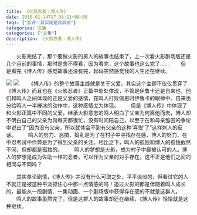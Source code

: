 ```yaml
---
title: 《火影忍者：博人传》
date: 2016-01-14T17:36:11+08:00
tags: ["影评：其实就是观后感"]
categories: 文集
categories: ["文集"]
description: 《火影忍者：博人传》
---
```

　　火影完结了，那个要做火影的男人的故事也结束了，上一次看火影剧场版还是几个月前的事情，那时是舍不得看，因为看完，这个故事也这么完了……
　　但是看完《博人传》感觉故事还没有完，起码突然感觉我的人生还在继续。
<!--more-->
![](http://ww3.sinaimg.cn/mw1024/8725b930gw1f0wuf5uuc0j20zk0zktec.jpg)
![](http://ww3.sinaimg.cn/mw1024/8725b930gw1f0wuf3xjgzj20zk0zkn28.jpg)
　　《博人传》的整个故事主线就是关于父爱。其实这个主题不仅仅贯穿了《博人传》而且也在《火影忍者》正篇中处处体现，不管是伊鲁卡还是自来也，他们和鸣人之间体现的正是父爱的感情，在鸣人打败佩恩时伊鲁卡的眼神中、自来也分给鸣人一半棒冰的动作中，这种感情尤为体现。
　　但是《博人传》中体现了和火影正篇中不同的父爱，继承火影意志的鸣人明白了父亲为何离他而去，博人却不明白自己的父亲为何每天都很忙，没有时间陪自己，以至于在和母亲雏田的争论中说出了“因为没有父亲，所以就体会不到有父亲的这种‘喜悦’了”这样刺人的反话。
　　鸣人的努力、恶搞、捣乱是为了在村子中寻找存在感，博人的努力、在中忍考试中作弊是为了得到父亲的关注。相比之下，鸣人的孤独和博人的孤独截然不同，但却都是孤独的。
　　鸣人的梦想是火影，成为村子中最被认可的人。博人的梦想是成为佐助一样的忍者，可以作为父亲的对手存在。这不正是他们之间的相同与不同吗？

　　其实单论剧情，《博人传》并没有什么可取之处，平平淡淡的，但看过它的人不就正是被这种平淡抓住心中那一点情感的吗！追过火影的都是伴随着鸣人成长的，最能从一段剧情、一集动画、一个剧场版中获得存在感的不就是这群人。
　　鸣人的故事虽然完了，但是这群人的故事却还在继续，《博人传》恰恰就是这种继续。
